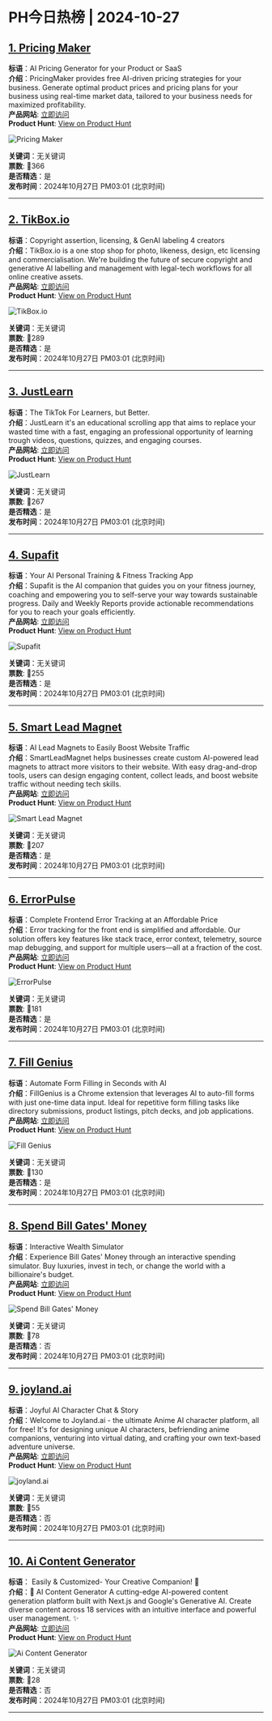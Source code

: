 # PH今日热榜 | 2024-10-27

## [1. Pricing Maker](https://www.producthunt.com/posts/pricing-maker?utm_campaign=producthunt-api&utm_medium=api-v2&utm_source=Application%3A+linewalker+%28ID%3A+135281%29)  
**标语**：AI Pricing Generator for your Product or SaaS  
**介绍**：PricingMaker provides free AI-driven pricing strategies for your business. Generate optimal product prices and pricing plans for your business using real-time market data, tailored to your business needs for maximized profitability.  
**产品网站**: [立即访问](https://www.producthunt.com/r/7GLHDW2BPNFCOA?utm_campaign=producthunt-api&utm_medium=api-v2&utm_source=Application%3A+linewalker+%28ID%3A+135281%29)  
**Product Hunt**: [View on Product Hunt](https://www.producthunt.com/posts/pricing-maker?utm_campaign=producthunt-api&utm_medium=api-v2&utm_source=Application%3A+linewalker+%28ID%3A+135281%29)  

![Pricing Maker](https://ph-files.imgix.net/3ccac660-4ceb-4539-8acf-af8211c71fae.png?auto=format&fit=crop&frame=1&h=512&w=1024)  

**关键词**：无关键词  
**票数**: 🔺366  
**是否精选**：是  
**发布时间**：2024年10月27日 PM03:01 (北京时间)  

---

## [2. TikBox.io](https://www.producthunt.com/posts/tikbox-io?utm_campaign=producthunt-api&utm_medium=api-v2&utm_source=Application%3A+linewalker+%28ID%3A+135281%29)  
**标语**：Copyright assertion, licensing, & GenAI labeling 4 creators   
**介绍**：TikBox.io is a one stop shop for photo, likeness, design, etc licensing and commercialisation. We're building the future of secure copyright and generative AI labelling and management with legal-tech workflows for all online creative assets.  
**产品网站**: [立即访问](https://www.producthunt.com/r/AAIFSHKVGCDNTJ?utm_campaign=producthunt-api&utm_medium=api-v2&utm_source=Application%3A+linewalker+%28ID%3A+135281%29)  
**Product Hunt**: [View on Product Hunt](https://www.producthunt.com/posts/tikbox-io?utm_campaign=producthunt-api&utm_medium=api-v2&utm_source=Application%3A+linewalker+%28ID%3A+135281%29)  

![TikBox.io](https://ph-files.imgix.net/f1a0511f-9edb-430c-a4da-2133624e5daa.jpeg?auto=format&fit=crop&frame=1&h=512&w=1024)  

**关键词**：无关键词  
**票数**: 🔺289  
**是否精选**：是  
**发布时间**：2024年10月27日 PM03:01 (北京时间)  

---

## [3. JustLearn](https://www.producthunt.com/posts/justlearn?utm_campaign=producthunt-api&utm_medium=api-v2&utm_source=Application%3A+linewalker+%28ID%3A+135281%29)  
**标语**：The TikTok For Learners, but Better.  
**介绍**：JustLearn it's an educational scrolling app that aims to replace your wasted time with a fast, engaging an professional opportunity of learning trough videos, questions, quizzes, and engaging courses.  
**产品网站**: [立即访问](https://www.producthunt.com/r/AY4YQKAXFPPQX2?utm_campaign=producthunt-api&utm_medium=api-v2&utm_source=Application%3A+linewalker+%28ID%3A+135281%29)  
**Product Hunt**: [View on Product Hunt](https://www.producthunt.com/posts/justlearn?utm_campaign=producthunt-api&utm_medium=api-v2&utm_source=Application%3A+linewalker+%28ID%3A+135281%29)  

![JustLearn](https://ph-files.imgix.net/5e88ed9b-e8a1-49b1-8761-039dc20f9608.png?auto=format&fit=crop&frame=1&h=512&w=1024)  

**关键词**：无关键词  
**票数**: 🔺267  
**是否精选**：是  
**发布时间**：2024年10月27日 PM03:01 (北京时间)  

---

## [4. Supafit](https://www.producthunt.com/posts/supafit-2?utm_campaign=producthunt-api&utm_medium=api-v2&utm_source=Application%3A+linewalker+%28ID%3A+135281%29)  
**标语**：Your AI Personal Training & Fitness Tracking App  
**介绍**：Supafit is the AI companion that guides you on your fitness journey, coaching and empowering you to self-serve your way towards sustainable progress. Daily and Weekly Reports provide actionable recommendations for you to reach your goals efficiently.  
**产品网站**: [立即访问](https://www.producthunt.com/r/ZXG67WLRAQTHYH?utm_campaign=producthunt-api&utm_medium=api-v2&utm_source=Application%3A+linewalker+%28ID%3A+135281%29)  
**Product Hunt**: [View on Product Hunt](https://www.producthunt.com/posts/supafit-2?utm_campaign=producthunt-api&utm_medium=api-v2&utm_source=Application%3A+linewalker+%28ID%3A+135281%29)  

![Supafit](https://ph-files.imgix.net/36c724c8-5f6b-4325-b82f-5f38e608d9f8.jpeg?auto=format&fit=crop&frame=1&h=512&w=1024)  

**关键词**：无关键词  
**票数**: 🔺255  
**是否精选**：是  
**发布时间**：2024年10月27日 PM03:01 (北京时间)  

---

## [5. Smart Lead Magnet](https://www.producthunt.com/posts/smart-lead-magnet?utm_campaign=producthunt-api&utm_medium=api-v2&utm_source=Application%3A+linewalker+%28ID%3A+135281%29)  
**标语**：AI Lead Magnets to Easily Boost Website Traffic  
**介绍**：SmartLeadMagnet helps businesses create custom AI-powered lead magnets to attract more visitors to their website. With easy drag-and-drop tools, users can design engaging content, collect leads, and boost website traffic without needing tech skills.  
**产品网站**: [立即访问](https://www.producthunt.com/r/DDL2VNPXBIZZR7?utm_campaign=producthunt-api&utm_medium=api-v2&utm_source=Application%3A+linewalker+%28ID%3A+135281%29)  
**Product Hunt**: [View on Product Hunt](https://www.producthunt.com/posts/smart-lead-magnet?utm_campaign=producthunt-api&utm_medium=api-v2&utm_source=Application%3A+linewalker+%28ID%3A+135281%29)  

![Smart Lead Magnet](https://ph-files.imgix.net/33435974-a92f-4c91-b0c7-dd5b6f1078f6.png?auto=format&fit=crop&frame=1&h=512&w=1024)  

**关键词**：无关键词  
**票数**: 🔺207  
**是否精选**：是  
**发布时间**：2024年10月27日 PM03:01 (北京时间)  

---

## [6. ErrorPulse](https://www.producthunt.com/posts/errorpulse?utm_campaign=producthunt-api&utm_medium=api-v2&utm_source=Application%3A+linewalker+%28ID%3A+135281%29)  
**标语**：Complete Frontend Error Tracking at an Affordable Price  
**介绍**：Error tracking for the front end is simplified and affordable. Our solution offers key features like stack trace, error context, telemetry, source map debugging, and support for multiple users—all at a fraction of the cost.  
**产品网站**: [立即访问](https://www.producthunt.com/r/7O4LMUWKXPSUTY?utm_campaign=producthunt-api&utm_medium=api-v2&utm_source=Application%3A+linewalker+%28ID%3A+135281%29)  
**Product Hunt**: [View on Product Hunt](https://www.producthunt.com/posts/errorpulse?utm_campaign=producthunt-api&utm_medium=api-v2&utm_source=Application%3A+linewalker+%28ID%3A+135281%29)  

![ErrorPulse](https://ph-files.imgix.net/dbc3329c-811c-4ba2-bd68-f40afaf15655.png?auto=format&fit=crop&frame=1&h=512&w=1024)  

**关键词**：无关键词  
**票数**: 🔺181  
**是否精选**：是  
**发布时间**：2024年10月27日 PM03:01 (北京时间)  

---

## [7. Fill Genius](https://www.producthunt.com/posts/fill-genius?utm_campaign=producthunt-api&utm_medium=api-v2&utm_source=Application%3A+linewalker+%28ID%3A+135281%29)  
**标语**：Automate Form Filling in Seconds with AI  
**介绍**：FillGenius is a Chrome extension that leverages AI to auto-fill forms with just one-time data input. Ideal for repetitive form filling tasks like directory submissions, product listings, pitch decks, and job applications.  
**产品网站**: [立即访问](https://www.producthunt.com/r/ALVHMUW7GX3VIY?utm_campaign=producthunt-api&utm_medium=api-v2&utm_source=Application%3A+linewalker+%28ID%3A+135281%29)  
**Product Hunt**: [View on Product Hunt](https://www.producthunt.com/posts/fill-genius?utm_campaign=producthunt-api&utm_medium=api-v2&utm_source=Application%3A+linewalker+%28ID%3A+135281%29)  

![Fill Genius](https://ph-files.imgix.net/708828ae-c7f0-45f6-a328-a88ef2d16a19.png?auto=format&fit=crop&frame=1&h=512&w=1024)  

**关键词**：无关键词  
**票数**: 🔺130  
**是否精选**：是  
**发布时间**：2024年10月27日 PM03:01 (北京时间)  

---

## [8. Spend Bill Gates' Money](https://www.producthunt.com/posts/spend-bill-gates-money-2?utm_campaign=producthunt-api&utm_medium=api-v2&utm_source=Application%3A+linewalker+%28ID%3A+135281%29)  
**标语**：Interactive Wealth Simulator  
**介绍**：Experience Bill Gates' Money through an interactive spending simulator. Buy luxuries, invest in tech, or change the world with a billionaire's budget.  
**产品网站**: [立即访问](https://www.producthunt.com/r/6BTHR2A7KH7AQ2?utm_campaign=producthunt-api&utm_medium=api-v2&utm_source=Application%3A+linewalker+%28ID%3A+135281%29)  
**Product Hunt**: [View on Product Hunt](https://www.producthunt.com/posts/spend-bill-gates-money-2?utm_campaign=producthunt-api&utm_medium=api-v2&utm_source=Application%3A+linewalker+%28ID%3A+135281%29)  

![Spend Bill Gates' Money](https://ph-files.imgix.net/aeaccde6-d13a-45e0-b528-cfd5ae09fae4.png?auto=format&fit=crop&frame=1&h=512&w=1024)  

**关键词**：无关键词  
**票数**: 🔺78  
**是否精选**：否  
**发布时间**：2024年10月27日 PM03:01 (北京时间)  

---

## [9. joyland.ai](https://www.producthunt.com/posts/joyland-ai?utm_campaign=producthunt-api&utm_medium=api-v2&utm_source=Application%3A+linewalker+%28ID%3A+135281%29)  
**标语**：Joyful AI Character Chat & Story  
**介绍**：Welcome to Joyland.ai - the ultimate Anime AI character platform, all for free! It's for designing unique AI characters, befriending anime companions, venturing into virtual dating, and crafting your own text-based adventure universe.  
**产品网站**: [立即访问](https://www.producthunt.com/r/WSNC7AB3ZUZ3GN?utm_campaign=producthunt-api&utm_medium=api-v2&utm_source=Application%3A+linewalker+%28ID%3A+135281%29)  
**Product Hunt**: [View on Product Hunt](https://www.producthunt.com/posts/joyland-ai?utm_campaign=producthunt-api&utm_medium=api-v2&utm_source=Application%3A+linewalker+%28ID%3A+135281%29)  

![joyland.ai](https://ph-files.imgix.net/0c7cef34-591e-43ca-80c0-35fd02a9f08f.png?auto=format&fit=crop&frame=1&h=512&w=1024)  

**关键词**：无关键词  
**票数**: 🔺55  
**是否精选**：否  
**发布时间**：2024年10月27日 PM03:01 (北京时间)  

---

## [10. Ai Content Generator](https://www.producthunt.com/posts/ai-content-generator?utm_campaign=producthunt-api&utm_medium=api-v2&utm_source=Application%3A+linewalker+%28ID%3A+135281%29)  
**标语**： Easily & Customized- Your Creative Companion! 🤖  
**介绍**：🤖 AI Content Generator A cutting-edge AI-powered content generation platform built with Next.js and Google's Generative AI. Create diverse content across 18 services with an intuitive interface and powerful user management. ✨  
**产品网站**: [立即访问](https://www.producthunt.com/r/AM6HFPLSOZM5K2?utm_campaign=producthunt-api&utm_medium=api-v2&utm_source=Application%3A+linewalker+%28ID%3A+135281%29)  
**Product Hunt**: [View on Product Hunt](https://www.producthunt.com/posts/ai-content-generator?utm_campaign=producthunt-api&utm_medium=api-v2&utm_source=Application%3A+linewalker+%28ID%3A+135281%29)  

![Ai Content Generator](https://ph-files.imgix.net/596ab2a8-7d49-432e-9ce7-2b6c148c5241.png?auto=format&fit=crop&frame=1&h=512&w=1024)  

**关键词**：无关键词  
**票数**: 🔺28  
**是否精选**：否  
**发布时间**：2024年10月27日 PM03:01 (北京时间)  

---

